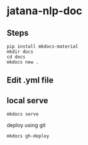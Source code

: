 # jatana-nlp-doc

## Steps
```
pip install mkdocs-material
mkdir docs
cd docs
mkdocs new .

```
## Edit .yml file

## local serve
``` 
mkdocs serve
```

deploy using git
``` 
mkdocs gh-deploy
```
